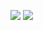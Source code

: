 ![](https://blinkies.cafe/b/blinkiesCafe-Ds.gif) ![](https://gifcity.carrd.co/assets/images/gallery15/c467216a.gif?v=26dffab5)
